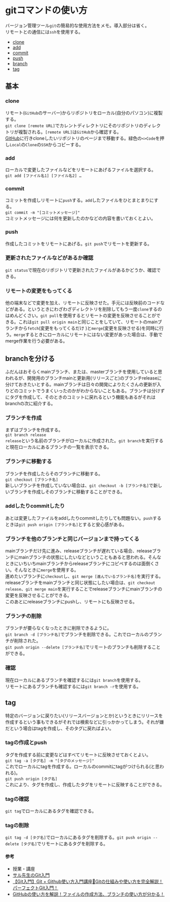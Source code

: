 # gitコマンドの使い方  

バージョン管理ツール`git`の簡易的な使用方法をメモ。導入部分は省く。  
リモートとの通信には`ssh`を使用する。

* [clone](#clone)
* [add](#add)
* [commit](#commit)
* [push](#push)
* [branch](#branchを分ける)
* [tag](#tag)

## 基本

### clone

リモート(`GitHub`のサーバー)からリポジトリをローカル(自分のパソコン)に複製する。  
`git clone [remote URL]`でカレントディレクトリにそのリポジトリのディレクトリが複製される。`[remote URL]`は`GitHub`から確認する。  
[GitHub](https://github.com/)に行きcloneしたいリポジトリのページまで移動する。緑色の`<>Code`を押し`Local`の`Clone`の`SSH`からコピーする。

### add

ローカルで変更したファイルなどをリモートにあげるファイルを選択する。  
`git add [ファイル名1] [ファイル名2] …`  

### commit

コミットを作成しリモートに`push`する。`add`したファイルをひとまとまりにする。  
`git commit -m "[コミットメッセージ]"`  
コミットメッセージには何を更新したのかなどの内容を書いておくとよい。

### push

作成したコミットをリモートにあげる。`git push`でリモートを更新する。

### 更新されたファイルなどがあるか確認

`git status`で現在のリポジトリで更新されたファイルがあるかどうか、確認できる。

### リモートの変更をもってくる

他の端末などで変更を加え、リモートに反映させた。手元には反映前のコードなどがある。というときにわざわざディレクトリを削除してもう一度`clone`するのはめんどくさい。`git pull`を使用するとリモートの変更を反映させることができる。これは`git pull origin main`と同じことをしていて、リモートのmainブランチから`fetch`(変更をもってくるだけ
)と`merge`(変更を反映させる)を同時に行う。`merge`するときにローカルにリモートにはない変更があった場合は、手動でmerge作業を行う必要がある。

## branchを分ける

ふだんはおそらくmainブランチ、または、masterブランチを使用していると思われるが、開発用のブランチmainと更新用(リリースごと)のブランチreleaseに分けておきたいとする。mainブランチは日々の開発によりたくさんの更新が入りどのコミットでうまくいったのかがわからないこともある。ブランチは分けずにタグを作成して、そのときのコミットに戻れるという機能もあるがそれはbranchの次に紹介する。  

### ブランチを作成

まずはブランチを作成する。  
`git branch release`  
`release`という名前のブランチがローカルに作成された。`git branch`を実行すると現在ローカルにあるブランチの一覧を表示できる。

### ブランチに移動する

ブランチを作成したらそのブランチに移動する。  
`git checkout [ブランチ名]`  
新しいブランチを作成していない場合は、`git checkout -b [ブランチ名]`で新しいブランチを作成しそのブランチに移動することができる。

### addしたりcommitしたり

あとは変更したファイルをaddしたりcommitしたりしても問題ない。`push`するときは`git push origin [ブランチ名]`とすると安心感がある。

### ブランチを他のブランチと同じバージョンまで持ってくる

mainブランチだけ先に進み、releaseブランチが遅れている場合、releaseブランチにmainブランチの状態にしたいなどということもあると思われる。そんなときにいちいちmainブランチからreleaseブランチにコピペするのは面倒くさい。そんなときに`merge`を使用する。  
進めたいブランチに`checkout`し、`git merge [進んでいるブランチ名]`を実行する。releaseブランチをmainブランチと同じ状態にしたい場合は、`git checkout release`、`git merge main`を実行することでreleaseブランチにmainブランチの変更を反映させることができる。  
このあとにreleaseブランチにpushし、リモートにも反映させる。

### ブランチの削除

ブランチが要らなくなったときに削除できるように。  
`git branch -d [ブランチ名]`でブランチを削除できる。これでローカルのブランチが削除された。  
`git push origin --delete [ブランチ名]`でリモートのブランチも削除することができる。

### 確認

現在ローカルにあるブランチを確認するには`git branch`を使用する。  
リモートにあるブランチも確認するには`git branch -r`を使用する。

## tag

特定のバージョンに戻りたい(リリースバージョンとか)というときにリリースを作成するという事もできるがそれでは検索などに引っかかってしまう。それが嫌だという場合はtagを作成し、そのタグに戻ればよい。

### tagの作成とpush

タグを作成する前に変更などはすべてリモートに反映させておくとよい。  
`git tag -a [タグ名] -m "[タグのメッセージ]"`  
これでローカルにtagを作成する。ローカルのcommitにtagがつけられる(と思われる)。  
`git push origin [タグ名]`  
これにより、タグを作成し、作成したタグをリモートに反映することができる。

### tagの確認

`git tag`でローカルにあるタグを確認できる。

### tagの削除

`git tag -d [タグ名]`でローカルにあるタグを削除する。`git push origin --delete [タグ名]`でリモートにあるタグを削除する。

#### 参考

* 授業・講座
* [サル先生のGit入門](https://backlog.com/ja/git-tutorial/)
* [【Git入門】Git + Github使い方入門講座🐒Gitの仕組みや使い方を完全解説！パーフェクトGit入門！](https://youtu.be/LDOR5HfI_sQ?si=grgKMmUMKT4dgnn-)
* [GitHubの使い方を解説！ファイルの作成方法、ブランチの使い方が分かる！](https://youtu.be/2mehreEA7yc?si=5BQeVtQgHnAOc_l_)
